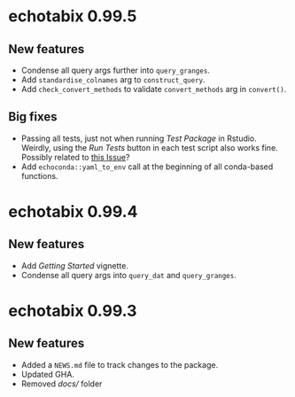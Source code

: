 # echotabix 0.99.5

## New features

* Condense all query args further into `query_granges`.
* Add `standardise_colnames` arg to `construct_query`.
* Add `check_convert_methods` to validate `convert_methods` arg in `convert()`.

## Big fixes

* Passing all tests, just not when running *Test Package* in Rstudio. 
Weirdly, using the *Run Tests* button in each test script also works fine. 
Possibly related to [this Issue](https://github.com/r-lib/covr/issues/487)?
* Add `echoconda::yaml_to_env` call at the beginning of all 
conda-based functions.

# echotabix 0.99.4

## New features

* Add *Getting Started* vignette.
* Condense all query args into `query_dat` and `query_granges`.

# echotabix 0.99.3

## New features

* Added a `NEWS.md` file to track changes to the package.
* Updated GHA. 
* Removed *docs/* folder

